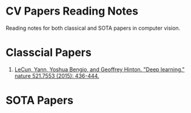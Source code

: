 # CV Papers Reading Notes
Reading notes for both classical and SOTA papers in computer vision.

# Classcial Papers
1. [LeCun, Yann, Yoshua Bengio, and Geoffrey Hinton. "Deep learning." nature 521.7553 (2015): 436-444.](classical/1.%20Deep%20learning.md)

# SOTA Papers